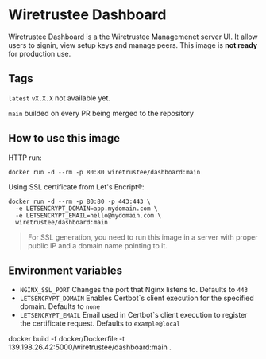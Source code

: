 # Wiretrustee Dashboard
Wiretrustee Dashboard is a the Wiretrustee Managemenet server UI. It allow users to signin, view setup keys and manage peers. This image is **not ready** for production use.
## Tags
```latest``` ```vX.X.X``` not available yet.

```main``` builded on every PR being merged to the repository
## How to use this image
HTTP run:
```shell
docker run -d --rm -p 80:80 wiretrustee/dashboard:main
```
Using SSL certificate from Let's Encript®:
```shell
docker run -d --rm -p 80:80 -p 443:443 \
  -e LETSENCRYPT_DOMAIN=app.mydomain.com \
  -e LETSENCRYPT_EMAIL=hello@mydomain.com \
  wiretrustee/dashboard:main
```
> For SSL generation, you need to run this image in a server with proper public IP and a domain name pointing to it.
## Environment variables
* ```NGINX_SSL_PORT``` Changes the port that Nginx listens to. Defaults to ```443```
* ```LETSENCRYPT_DOMAIN``` Enables Certbot`s client execution for the specified domain. Defaults to ```none```
* ```LETSENCRYPT_EMAIL``` Email used in Certbot`s client execution to register the certificate request. Defaults to ```example@local```


docker build -f docker/Dockerfile -t  139.198.26.42:5000/wiretrustee/dashboard:main .